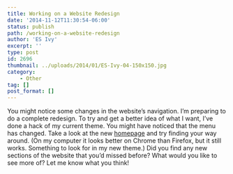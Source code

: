 ```yaml
---
title: Working on a Website Redesign
date: '2014-11-12T11:30:54-06:00'
status: publish
path: /working-on-a-website-redesign
author: 'ES Ivy'
excerpt: ''
type: post
id: 2696
thumbnail: ../uploads/2014/01/ES-Ivy-04-150x150.jpg
category:
    - Other
tag: []
post_format: []
---
```

You might notice some changes in the website’s navigation. I’m preparing to do a complete redesign. To try and get a better idea of what I want, I’ve done a hack of my current theme. You might have noticed that the menu has changed. Take a look at the new [homepage](http://192.168.1.34:4945) and try finding your way around. (On my computer it looks better on Chrome than Firefox, but it still works. Something to look for in my new theme.) Did you find any new sections of the website that you’d missed before? What would you like to see more of? Let me know what you think!